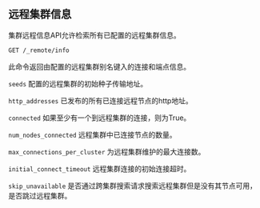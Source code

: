## 远程集群信息
集群远程信息API允许检索所有已配置的远程集群信息。
```sh
GET /_remote/info
```

此命令返回由配置的远程集群别名键入的连接和端点信息。

`seeds`
    配置的远程集群的初始种子传输地址。

`http_addresses`
    已发布的所有已连接远程节点的http地址。

`connected`
    如果至少有一个到远程集群的连接，则为True。

`num_nodes_connected`
    远程集群中已连接节点的数量。

`max_connections_per_cluster`
    为远程集群维护的最大连接数。

`initial_connect_timeout`
    远程集群连接的初始连接超时。

`skip_unavailable`
    是否通过跨集群搜索请求搜索远程集群但是没有其节点可用，是否跳过远程集群。
